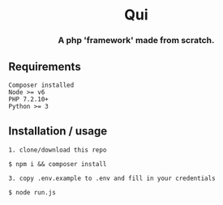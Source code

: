 <h1 align="center">Qui</h1>
<h3 align="center">A php 'framework' made from scratch.</h3>

## Requirements
```
Composer installed
Node >= v6
PHP 7.2.10+
Python >= 3
```

## Installation / usage
```
1. clone/download this repo

$ npm i && composer install

3. copy .env.example to .env and fill in your credentials

$ node run.js
```


